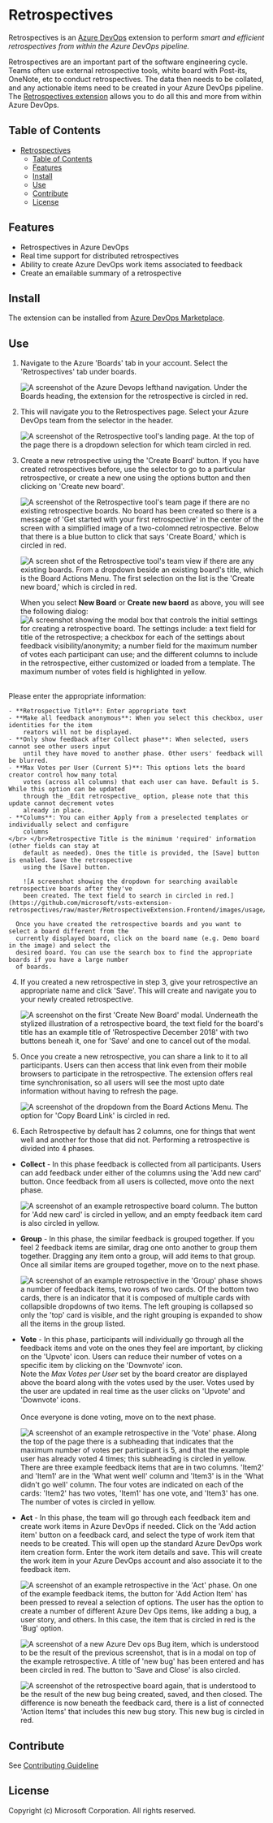 # Retrospectives

Retrospectives is an [Azure DevOps](https://dev.azure.com) extension to perform _smart and efficient retrospectives from within the Azure DevOps pipeline._

Retrospectives are an important part of the software engineering cycle. Teams often use external
retrospective tools, white board with Post-its, OneNote, etc to conduct retrospectives. The data
then needs to be collated, and any actionable items need to be created in your Azure DevOps pipeline.
The [Retrospectives extension](https://marketplace.visualstudio.com/items?itemName=ms-devlabs.team-retrospectives)
allows you to do all this and more from within Azure DevOps.

## Table of Contents

- [Retrospectives](#retrospectives)
  - [Table of Contents](#table-of-contents)
  - [Features](#features)
  - [Install](#install)
  - [Use](#use)
  - [Contribute](#contribute)
  - [License](#license)

## Features

- Retrospectives in Azure DevOps
- Real time support for distributed retrospectives
- Ability to create Azure DevOps work items associated to feedback
- Create an emailable summary of a retrospective

## Install

The extension can be installed from [Azure DevOps Marketplace](https://marketplace.visualstudio.com/items?itemName=ms-devlabs.team-retrospectives).

## Use

1. Navigate to the Azure 'Boards' tab in your account. Select the 'Retrospectives' tab under boards.

    ![A screenshot of the Azure Devops lefthand navigation. Under the Boards heading, the extension for
    the retrospective is circled in red.](https://github.com/microsoft/vsts-extension-retrospectives/raw/master/RetrospectiveExtension.Frontend/images/usage/boardandretrospectivestab.png)

2. This will navigate you to the Retrospectives page. Select your Azure DevOps team from the selector
in the header.

    ![A screenshot of the Retrospective tool's landing page. At the top of the page there is a dropdown
    selection for which team circled in red.](https://github.com/microsoft/vsts-extension-retrospectives/raw/master/RetrospectiveExtension.Frontend/images/usage/teamselection.png)

3. Create a new retrospective using the 'Create Board' button. If you have created retrospectives
before, use the selector to go to a particular retrospective, or create a new one using the options
button and then clicking on 'Create new board'.

    ![A screenshot of the Retrospective tool's team page if there are no existing retrospective boards.
    No board has been created so there is a message of 'Get started with your first retrospective' in
    the center of the screen with a simplified image of a two-colomned retrospective. Below that there
    is a blue button to click that says 'Create Board,' which is circled in red.](https://github.com/microsoft/vsts-extension-retrospectives/raw/master/RetrospectiveExtension.Frontend/images/usage/createretrospective.png)

    ![A screen shot of the Retrospective tool's team view if there are any existing boards. From a
    dropdown beside an existing board's title, which is the Board Actions Menu. The first selection on
    the list is the 'Create new board,' which is circled in red.](https://github.com/microsoft/vsts-extension-retrospectives/raw/master/RetrospectiveExtension.Frontend/images/usage/createretrospective2.png)

    When you select **New Board** or **Create new baord** as above, you will see the following dialog:
    ![A screenshot showing the modal box that controls the initial settings for creating a retrospective
    board. The settings include: a text field for title of the retrospective; a checkbox for each of
    the settings about feedback visibility/anonymity; a number field for the maximum number of votes
    each participant can use; and the different columns to include in the retrospective, either
    customized or loaded from a template. The maximum  number of votes field is highlighted in yellow.](https://github.com/microsoft/vsts-extension-retrospectives/raw/master/RetrospectiveExtension.Frontend/images/usage/createretrospectivewithmaxvotes.png)
  </br>
    Please enter the appropriate information:

    - **Retrospective Title**: Enter appropriate text
    - **Make all feedback anonymous**: When you select this checkbox, user identities for the item
        reators will not be displayed.
    - **Only show feedback after Collect phase**: When selected, users cannot see other users input
        until they have moved to another phase. Other users' feedback will be blurred.
    - **Max Votes per User (Current 5)**: This options lets the board creator control how many total
        votes (across all columns) that each user can have. Default is 5. While this option can be updated
        through the _Edit retrospective_ option, please note that this update cannot decrement votes
        already in place.
    - **Colums**: You can either Apply from a preselected templates or individually select and configure
        columns
    </br> </br>Retrospective Title is the minimum 'required' information (other fields can stay at
        default as needed). Ones the title is provided, the [Save] button is enabled. Save the retrospective
        using the [Save] button.

        ![A screenshot showing the dropdown for searching available retrospective boards after they've
        been created. The text field to search in circled in red.](https://github.com/microsoft/vsts-extension-retrospectives/raw/master/RetrospectiveExtension.Frontend/images/usage/navigatetoretrospective.png)

      Once you have created the retrospective boards and you want to select a board different from the
      currently displayed board, click on the board name (e.g. Demo board in the image) and select the
      desired board. You can use the search box to find the appropriate boards if you have a large number
      of boards.

4. If you created a new retrospective in step 3, give your retrospective an appropriate name and
  click 'Save'. This will create and navigate you to your newly created retrospective.

      ![A screenshot on the first 'Create New Board' modal. Underneath the stylized illustration of
      a retrospective board, the text field for the board's title has an example title of 'Retrospective
      December 2018' with two buttons beneah it, one for 'Save' and one to cancel out of the modal.](https://github.com/microsoft/vsts-extension-retrospectives/raw/master/RetrospectiveExtension.Frontend/images/usage/createretrospectiveform.png)

5. Once you create a new retrospective, you can share a link to it to all participants. Users can
  then access that link even from their mobile browsers to participate in the retrospective. The
  extension offers real time synchronisation, so all users will see the most upto date information
  without having to refresh the page.

      ![A screenshot of the dropdown from the Board Actions Menu. The option for 'Copy Board Link' is
      circled in red.](https://github.com/microsoft/vsts-extension-retrospectives/raw/master/RetrospectiveExtension.Frontend/images/usage/boardlink.png)

6. Each Retrospective by default has 2 columns, one for things that went well and another for those
  that did not. Performing a retrospective is divided into 4 phases.

- **Collect** - In this phase feedback is collected from all participants. Users can add feedback
    under either of the columns using the 'Add new card' button. Once feedback from all users is
    collected, move onto the next phase.

    ![A screenshot of an example retrospective board column. The button for 'Add new card' is circled
    in yellow, and an empty feedback item card is also circled in yellow.](https://github.com/microsoft/vsts-extension-retrospectives/raw/master/RetrospectiveExtension.Frontend/images/usage/createfeedback.png)

- **Group** - In this phase, the similar feedback is grouped together. If you feel 2 feedback items
    are similar, drag one onto another to group them together. Dragging any item onto a group, will add
    items to that group. Once all similar items are grouped together, move on to the next phase.

    ![A screenshot of an example retrospective in the 'Group' phase shows a number of feedback items,
    two rows of two cards. Of the bottom two cards, there is an indicator that it is composed of
    multiple cards with collapsible dropdowns of two items. The left grouping is collapsed so only
    the 'top' card is visible, and the right grouping is expanded to show all the items in the group
    listed.](https://github.com/microsoft/vsts-extension-retrospectives/raw/master/RetrospectiveExtension.Frontend/images/usage/groupfeedback.png)

- **Vote** - In this phase, participants will individually go through all the feedback items and vote
    on the ones they feel are important, by clicking on the 'Upvote' icon. Users can reduce their number
    of votes on a specific item by clicking on the 'Downvote' icon. </br> Note the _Max Votes per User_
    set by the board creator are displayed above the board along with the votes used by the user. Votes
    used by the user are updated in real time as the user clicks on 'Upvote' and 'Downvote' icons.
    </br></br> Once everyone is done voting, move on to the next phase.

    ![A screenshot of an example retrospective in the 'Vote' phase. Along the top of the page there
    is a subheading that indicates that the maximum number of votes per participant is 5, and that
    the example user has already voted 4 times; this subheading is circled in yellow. There are three
    example feedback items that are in two columns. 'Item2' and 'Item1' are in the 'What went well'
    column and 'Item3' is in the 'What didn't go well' column. The four votes are indicated on each
    of the cards: 'Item2' has two votes, 'Item1' has one vote, and 'Item3' has one. The number of
    votes is circled in yellow.](https://github.com/microsoft/vsts-extension-retrospectives/raw/master/RetrospectiveExtension.Frontend/images/usage/maxvotes.png)

- **Act** - In this phase, the team will go through each feedback item and create work items in Azure
    DevOps if needed. Click on the 'Add action item' button on a feedback card, and select the type of
    work item that needs to be created. This will open up the standard Azure DevOps work item creation
    form. Enter the work item details and save. This will create the work item in your Azure DevOps
    account and also associate it to the feedback item.

    ![A screenshot of an example retrospective in the 'Act' phase. On one of the example feedback
    items, the button for 'Add Action Item' has been pressed to reveal a selection of options. The
    user has the option to create a number of different Azure Dev Ops items, like adding a bug, a
    user story, and others. In this case, the item that is circled in red is the 'Bug' option.](https://github.com/microsoft/vsts-extension-retrospectives/raw/master/RetrospectiveExtension.Frontend/images/usage/addactionitem.png)

    ![A screenshot of a new Azure Dev ops Bug item, which is understood to be the result of the
    previous screenshot, that is in a modal on top of the example retrospective. A title of 'new bug'
    has been entered and has been circled in red. The button to 'Save and Close' is also circled.](https://github.com/microsoft/vsts-extension-retrospectives/raw/master/RetrospectiveExtension.Frontend/images/usage/newbugform.png)

    ![A screenshot of the retrospective board again, that is understood to be the result of the new
    bug being created, saved, and then closed. The difference is now beneath the feedback card, there
    is a list of connected 'Action Items' that includes this new bug story. This new bug is circled
    in red.](https://github.com/microsoft/vsts-extension-retrospectives/raw/master/RetrospectiveExtension.Frontend/images/usage/addactionitemsaved.png)

## Contribute

See [Contributing Guideline](./CONTRIBUTING.md)

## License

Copyright (c) Microsoft Corporation. All rights reserved.
